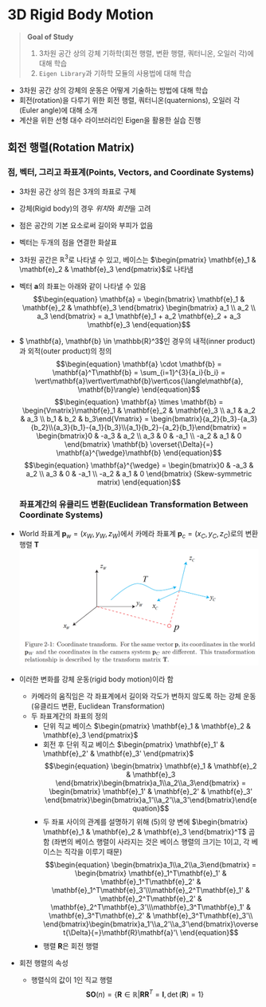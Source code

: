 # 3D Rigid Body Motion
> **Goal of Study**
> 1. 3차원 공간 상의 강체 기하학(회전 행렬, 변환 행렬, 쿼터니온, 오일러 각)에 대해 학습
> 2. `Eigen Library`과 기하학 모듈의 사용법에 대해 학습

* 3차원 공간 상의 강체의 운동은 어떻게 기술하는 방법에 대해 학습
* 회전(rotation)을 다루기 위한 회전 행렬, 쿼터니온(quaternions), 오일러 각(Euler angle)에 대해 소개
* 계산을 위한 선형 대수 라이브러리인 Eigen을 활용한 실습 진행

## 회전 행렬(Rotation Matrix)
### 점, 벡터, 그리고 좌표계(Points, Vectors, and Coordinate Systems)
* 3차원 공간 상의 점은 3개의 좌표로 구체
* 강체(Rigid body)의 경우 *위치*와 *회전*을 고려
* 점은 공간의 기본 요소로써 길이와 부피가 없음
* 벡터는 두개의 점을 연결한 화살표
* 3차원 공간은 $\mathbb{R}^3$로 나타낼 수 있고, 베이스는 $\begin{pmatrix} \mathbf{e}_1 & \mathbf{e}_2 & \mathbf{e}_3 \end{pmatrix}$로 나타냄
* 벡터 $\mathbf{a}$의 좌표는 아래와 같이 나타낼 수 있음
  $$\begin{equation}
  \mathbf{a} = \begin{bmatrix} \mathbf{e}_1 & \mathbf{e}_2 & \mathbf{e}_3 \end{bmatrix} \begin{bmatrix} a_1 \\ a_2 \\ a_3 \end{bmatrix} = a_1 \mathbf{e}_1 + a_2 \mathbf{e}_2 + a_3 \mathbf{e}_3 
  \end{equation}$$
* $ \mathbf{a}, \mathbf{b} \in \mathbb{R}^3$인 경우의 내적(inner product)과 외적(outer product)의 정의
  $$\begin{equation}
  \mathbf{a} \cdot \mathbf{b} = \mathbf{a}^T\mathbf{b} = \sum_{i=1}^{3}{a_i}{b_i} = \vert\mathbf{a}\vert\vert\mathbf{b}\vert\cos{\langle\mathbf{a}, \mathbf{b}\rangle}
  \end{equation}$$
  $$\begin{equation}
  \mathbf{a} \times \mathbf{b} = \begin{Vmatrix}\mathbf{e}_1 & \mathbf{e}_2 & \mathbf{e}_3 \\ a_1 & a_2 & a_3 \\ b_1 & b_2 & b_3\end{Vmatrix} = \begin{bmatrix}{a_2}{b_3}-{a_3}{b_2}\\{a_3}{b_1}-{a_1}{b_3}\\{a_1}{b_2}-{a_2}{b_1}\end{bmatrix} = \begin{bmatrix}0 & -a_3 & a_2 \\ a_3 & 0 & -a_1 \\ -a_2 & a_1 & 0 \end{bmatrix} \mathbf{b} \overset{\Delta}{=} \mathbf{a}^{\wedge}\mathbf{b}
  \end{equation}$$
  $$\begin{equation}
  \mathbf{a}^{\wedge} = \begin{bmatrix}0 & -a_3 & a_2 \\ a_3 & 0 & -a_1 \\ -a_2 & a_1 & 0 \end{bmatrix} (Skew-symmetric matrix)
  \end{equation}$$
  
  ### 좌표계간의 유클리드 변환(Euclidean Transformation Between Coordinate Systems)
* World 좌표계 $\mathbf{p}_w = \left(x_W, y_W, z_W\right)$에서 카메라 좌표계 $\mathbf{p}_c = \left(x_C, y_C, z_C\right)$로의 변환 행렬 $\mathbf{T}$
  ![Figure 2-1](./resource/3d-rigid-body-motion-fig-2-1.jpg)
* 이러한 변화를 강체 운동(rigid body motion)이라 함
  * 카메라의 움직임은 각 좌표계에서 길이와 각도가 변하지 않도록 하는 강체 운동 (유클리드 변환, Euclidean Transformation)
  * 두 좌표계간의 좌표의 정의
    * 단위 직교 베이스 $\begin{pmatrix} \mathbf{e}_1 & \mathbf{e}_2 & \mathbf{e}_3 \end{pmatrix}$
    * 회전 후 단위 직교 베이스 $\begin{pmatrix} \mathbf{e}_1' & \mathbf{e}_2' & \mathbf{e}_3' \end{pmatrix}$
    $$\begin{equation} \begin{bmatrix} \mathbf{e}_1 & \mathbf{e}_2 & \mathbf{e}_3 \end{bmatrix}\begin{bmatrix}a_1\\a_2\\a_3\end{bmatrix} = \begin{bmatrix} \mathbf{e}_1' & \mathbf{e}_2' & \mathbf{e}_3' \end{bmatrix}\begin{bmatrix}a_1'\\a_2'\\a_3'\end{bmatrix}\end{equation}$$
    * 두 좌표 사이의 관계를 설명하기 위해 (5)의 양 변에 $\begin{bmatrix} \mathbf{e}_1 & \mathbf{e}_2 & \mathbf{e}_3 \end{bmatrix}^T$ 곱함 (좌변의 베이스 행렬이 사라지는 것은 베이스 행렬의 크기는 1이고, 각 베이스는 직각을 이루기 때문)
        $$\begin{equation}
        \begin{bmatrix}a_1\\a_2\\a_3\end{bmatrix} = \begin{bmatrix} \mathbf{e}_1^T\mathbf{e}_1' & \mathbf{e}_1^T\mathbf{e}_2' & \mathbf{e}_1^T\mathbf{e}_3'\\\mathbf{e}_2^T\mathbf{e}_1' & \mathbf{e}_2^T\mathbf{e}_2' & \mathbf{e}_2^T\mathbf{e}_3'\\\mathbf{e}_3^T\mathbf{e}_1' & \mathbf{e}_3^T\mathbf{e}_2' & \mathbf{e}_3^T\mathbf{e}_3'\\ \end{bmatrix}\begin{bmatrix}a_1'\\a_2'\\a_3'\end{bmatrix}\overset{\Delta}{=}\mathbf{R}\mathbf{a}'\
        \end{equation}$$
    * 행렬 $\mathbf{R}$은 회전 행렬
* 회전 행렬의 속성
    * 행렬식의 값이 1인 직교 행렬
        $$ \mathbf{SO}(n) = \left\{
            \mathbf{R} \in \mathbb{R} \vert 
            \mathbf{R} \mathbf{R}^T = \mathbf{I}, 
            \det\left(\mathbf{R}\right) = 1
             \right\}$$